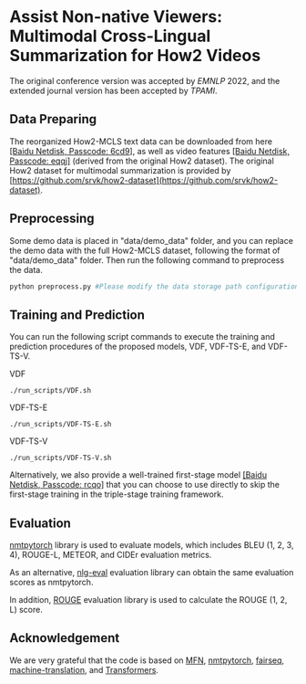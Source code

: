 # Assist Non-native Viewers: Multimodal Cross-Lingual Summarization for How2 Videos
The original conference version was accepted by *EMNLP* 2022, and the extended journal version has been accepted by *TPAMI*.

## Data Preparing
The reorganized How2-MCLS text data can be downloaded from here [[Baidu Netdisk, Passcode: 6cd9]](https://pan.baidu.com/s/1Kj2F6N4dC_1qZ89QYvR_EA), as well as video features [[Baidu Netdisk, Passcode: eqqj]](https://pan.baidu.com/s/1JxkceABDIDkkP3SS3ejX5g) (derived from the original How2 dataset). The original How2 dataset for multimodal summarization is provided by [https://github.com/srvk/how2-dataset](https://github.com/srvk/how2-dataset).

## Preprocessing
Some demo data is placed in "data/demo_data" folder, and you can replace the demo data with the full How2-MCLS dataset, following the format of "data/demo_data" folder. Then run the following command to preprocess the data.

 ```python
python preprocess.py #Please modify the data storage path configuration.
 ```

## Training and Prediction
You can run the following script commands to execute the training and prediction procedures of the proposed models, VDF, VDF-TS-E, and VDF-TS-V.

VDF

```
./run_scripts/VDF.sh
```

VDF-TS-E

```
./run_scripts/VDF-TS-E.sh
```

VDF-TS-V

```
./run_scripts/VDF-TS-V.sh
```

Alternatively, we also provide a well-trained first-stage model [[Baidu Netdisk, Passcode: rcqo]](https://pan.baidu.com/s/15AWUlc6I8kfwxSZ-MPrp0A) that you can choose to use directly to skip the first-stage training in the triple-stage training framework.

## Evaluation
[nmtpytorch](https://github.com/srvk/how2-dataset) library is used to evaluate models, which includes BLEU (1, 2, 3, 4), ROUGE-L, METEOR, and CIDEr evaluation metrics. 

As an alternative, [nlg-eval](https://github.com/Maluuba/nlg-eval) evaluation library can obtain the same evaluation scores as nmtpytorch.

In addition, [ROUGE](https://github.com/neural-dialogue-metrics/rouge) evaluation library is used to calculate the ROUGE (1, 2, L) score.

## Acknowledgement
We are very grateful that the code is based on [MFN](https://github.com/forkarinda/MFN), [nmtpytorch](https://github.com/srvk/how2-dataset), [fairseq](https://github.com/pytorch/fairseq), [machine-translation](https://github.com/tangbinh/machine-translation), and [Transformers](https://github.com/huggingface/transformers).
